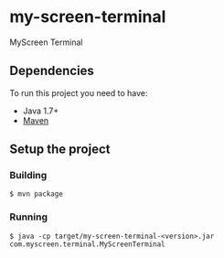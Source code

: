 # my-screen-terminal
MyScreen Terminal

## Dependencies

To run this project you need to have:

* Java 1.7+
* [Maven](https://maven.apache.org/download.cgi)

## Setup the project

### Building

```
$ mvn package
```

### Running

```
$ java -cp target/my-screen-terminal-<version>.jar com.myscreen.terminal.MyScreenTerminal
```
